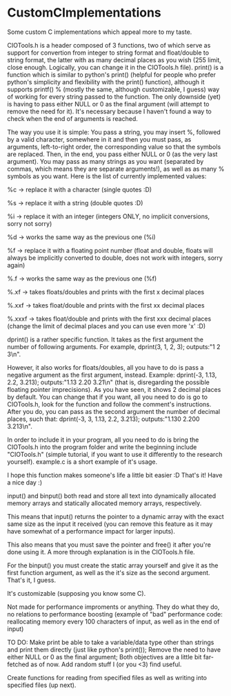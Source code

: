 # CustomCImplementations
Some custom C implementations which appeal more to my taste.



  CIOTools.h is a header composed of 3 functions, two of which serve as support for convertion from integer to string format and float/double to string format, the latter with as many decimal places as you wish (255 limit, close enough. Logically, you can change it in the CIOTools.h file).
print() is a function which is similar to python's print() (helpful for people who prefer python's simplicity and flexibility with the print() function), although it supports printf() %<char> (mostly the same, although customizable, I guess) way of working for every string passed to the function.
The only downside (yet) is having to pass either NULL or 0 as the final argument (will attempt to remove the need for it). It's necessary because I haven't found a way to check when the end of arguments is reached.


  The way you use it is simple: You pass a string, you may insert %, followed by a valid character, somewhere in it and then you must pass, as arguments, left-to-right order, the corresponding value so that the symbols are replaced. Then, in the end, you pass either NULL or 0 (as the very last argument). You may pass as many strings as you want (separated by commas, which means they are separate arguments!), as well as as many %<char> symbols as you want. Here is the list of currently implemented values:


%c     -> replace it with a character (single quotes :D)

%s     -> replace it with a string (double quotes :D)

%i     -> replace it with an integer (integers ONLY, no implicit conversions, sorry not sorry)

%d     -> works the same way as the previous one (%i)

%f     -> replace it with a floating point number (float and double, floats will always be implicitly converted to double, does not work with integers, sorry again)

%.f    -> works the same way as the previous one (%f)

%.xf   -> takes floats/doubles and prints with the first x decimal places

%.xxf  -> takes float/double and prints with the first xx decimal places

%.xxxf -> takes float/double and prints with the first xxx decimal places (change the limit of decimal places and you can use even more 'x' :D)



dprint() is a rather specific function. It takes as the first argument the number of following arguments. For example, dprint(3, 1, 2, 3); outputs:"1 2 3\n".


However, it also works for floats/doubles, all you have to do is pass a negative argument as the first argument, instead. Example: dprint(-3, 1.13, 2.2, 3.213); outputs:"1.13 2.20 3.21\n" (that is, disregarding the possible floating pointer imprecisions). As you have seen, it shows 2 decimal places by default. You can change that if you want, all you need to do is go to CIOTools.h, look for the function and follow the comment's instructions. After you do, you can pass as the second argument the number of decimal places, such that: dprint(-3, 3, 1.13, 2.2, 3.213); outputs:"1.130 2.200 3.213\n".



In order to include it in your program, all you need to do is bring the CIOTools.h into the program folder and write the beginning include "CIOTools.h" (simple tutorial, if you want to use it differently to the research yourself).
example.c is a short example of it's usage.


I hope this function makes someone's life a little bit easier :D
That's it! Have a nice day :)







input() and binput() both read and store all text into dynamically allocated memory arrays and statically allocated memory arrays, respectively.

This means that input() returns the pointer to a dynamic array with the exact same size as the input it received (you can remove this feature as it may have somewhat of a performance impact for larger inputs).

This also means that you must save the pointer and free() it after you're done using it. A more through explanation is in the CIOTools.h file.

For the binput() you must create the static array yourself and give it as the first function argument, as well as the it's size as the second argument. That's it, I guess.



It's customizable (supposing you know some C).


Not made for performance improments or anything. They do what they do, no relations to performance boosting (example of "bad" performance code: reallocating memory every 100 characters of input, as well as in the end of input)


TO DO:
Make print be able to take a variable/data type other than strings and print them directly (just like python's print());
Remove the need to have either NULL or 0 as the final argument;
Both objectives are a little bit far-fetched as of now.
Add random stuff I (or you <3) find useful.

Create functions for reading from specified files as well as writing into specified files (up next).

